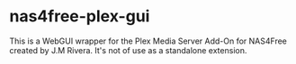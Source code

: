 # nas4free-plex-gui
This is a WebGUI wrapper for the Plex Media Server Add-On for NAS4Free created by J.M Rivera.
It's not of use as a standalone extension.
